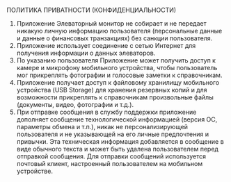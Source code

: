 ПОЛИТИКА ПРИВАТНОСТИ (КОНФИДЕНЦИАЛЬНОСТИ)

1. Приложение Элеваторный монитор не собирает и не передает никакую личную информацию пользователя (персональные данные и данные о финансовых транзакциях) без санкции пользователя.
2. Приложение использует соединение с сетью Интернет для получения информации о данных элеваторов.
3. По указанию пользователя Приложение может получить доступ к камере и микрофону мобильного устройства, чтобы пользователь мог прикреплять фотографии и голосовые заметки к справочникам.
4. Приложение получает доступ к файловому хранилищу мобильного устройства (USB Storage) для хранения резервных копий и для возможности прикреплять к справочникам произвольные файлы (документы, видео, фотографии и т.д.).
5. При отправке сообщения в службу поддержки приложение дополняет сообщение технологической информацией (версия ОС, параметры обмена и т.п.), никак не персонализирующей пользователя и не указывающей на его личные предпочтения и привычки. Эта техническая информация добавляется в сообщение в виде обычного текста и может быть удалена пользователем перед отправкой сообщения. Для отправки сообщений используется почтовый клиент, настроенный пользователем на мобильном устройстве.
